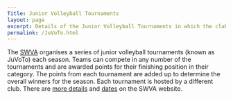 ```yaml
---
Title: Junior Volleyball Tournaments
layout: page
excerpt: Details of the Junior Volleyball Tournaments in which the club competes 
permalink: /JuVoTo.html
---
```


The [SWVA](https://www.swva.org.uk/) organises a series of junior volleyball tournaments (known as JuVoTo) each season. Teams can compete in any number of the tournaments and are awarded points for their finishing position in their category. The points from each tournament are added up to determine the overall winners for the season. Each tournament is hosted by a different club.
There are [more details](https://www.swva.org.uk/junior-grand-prix) and [dates](https://www.swva.org.uk/calendar) on the SWVA website.
